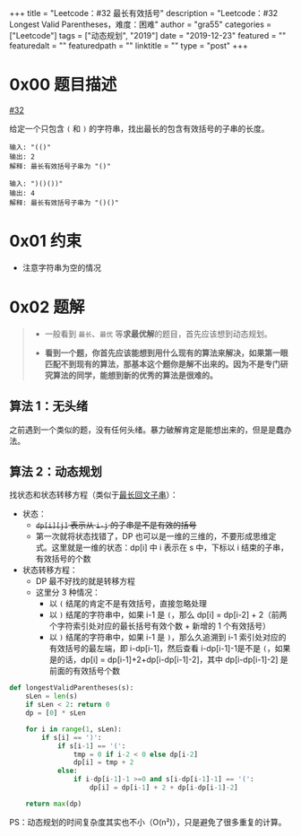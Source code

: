 +++
title = "Leetcode：#32 最长有效括号"
description = "Leetcode：#32 Longest Valid Parentheses，难度：困难"
author = "gra55"
categories = ["Leetcode"]
tags = ["动态规划", "2019"]
date = "2019-12-23"
featured = ""
featuredalt = ""
featuredpath = ""
linktitle = ""
type = "post"
+++


# 0x00 题目描述

[#32](https://leetcode-cn.com/problems/longest-valid-parentheses/)

给定一个只包含 `(` 和 `)` 的字符串，找出最长的包含有效括号的子串的长度。

```shell
输入: "(()"
输出: 2
解释: 最长有效括号子串为 "()"

输入: ")()())"
输出: 4
解释: 最长有效括号子串为 "()()"
```

# 0x01 约束

+ 注意字符串为空的情况

# 0x02 题解

> + 一般看到 `最长`、`最优` 等**求最优解**的题目，首先应该想到动态规划。
> 
> + **看到一个题，你首先应该能想到用什么现有的算法来解决，如果第一眼匹配不到现有的算法，那基本这个题你是解不出来的。因为不是专门研究算法的同学，能想到新的优秀的算法是很难的。**

## 算法 1：无头绪

之前遇到一个类似的题，没有任何头绪。暴力破解肯定是能想出来的，但是是蠢办法。

## 算法 2：动态规划

找状态和状态转移方程（类似于[最长回文子串](https://www.yangliu.date/blog/2019/leetcode/leetcode-5-longest-palindromic-substring/)）：

+ 状态：
  + ~~`dp[i][j]` 表示从 `i-j` 的子串是不是有效的括号~~
  + 第一次就将状态找错了，DP 也可以是一维的三维的，不要形成思维定式。这里就是一维的状态：dp[i] 中 i 表示在 s 中，下标以 i 结束的子串，有效括号的个数
+ 状态转移方程：
  + DP 最不好找的就是转移方程
  + 这里分 3 种情况：
    + 以 `(` 结尾的肯定不是有效括号，直接忽略处理
    + 以 `)` 结尾的字符串中，如果 i-1 是 `(`，那么 dp[i] = dp[i-2] + 2（前两个字符索引处对应的最长括号有效个数 + 新增的 1 个有效括号）
    + 以 `)` 结尾的字符串中，如果 i-1 是 `)`，那么久追溯到 i-1 索引处对应的有效括号的最左端，即 i-dp[i-1]，然后查看 i-dp[i-1]-1是不是 `(`，如果是的话，dp[i] = dp[i-1]+2+dp[i-dp[i-1]-2]，其中 dp[i-dp[i-1]-2] 是前面的有效括号个数

```python
def longestValidParentheses(s):
    sLen = len(s)
    if sLen < 2: return 0
    dp = [0] * sLen

    for i in range(1, sLen):
        if s[i] == ')':
            if s[i-1] == '(':
                tmp = 0 if i-2 < 0 else dp[i-2]
                dp[i] = tmp + 2
            else:
                if i-dp[i-1]-1 >=0 and s[i-dp[i-1]-1] == '(':
                    dp[i] = dp[i-1] + 2 + dp[i-dp[i-1]-2]

    return max(dp)
```

PS：动态规划的时间复杂度其实也不小（O(n²)），只是避免了很多重复的计算。
